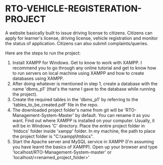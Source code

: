 # RTO-VEHICLE-REGISTERATION-PROJECT

A website basically built to issue driving license to citizens. Citizens can apply for learner's license, driving license, vehicle registration and monitor the status of application. Citizens can also submit complaints/queries.

Here are the steps to run the project:
1. Install XAMPP for Windows. Get to know to work with XAMPP. I recommend you to go through any online tutorial and get to know 
   how to run servers on local machine using XAMPP and how to create databases using XAMPP.
2. After doing whatever is mentioned in step 1, create a database with the name 'dbms_p1' (that's the name I gave to the database while
   running the project).
3. Create the required tables in the 'dbms_p1' by referring to the 'tables_to_be_created.pdf' file in the repo.
4. The downloaded project folder's name from git will be 'RTO-Management-System-Master' by default. You can rename it as you want. Find out    where XAMPP is installed on your computer. Usually, it will be in Windows 'C' directory. Place the entire project folder in 'htdocs'        folder inside 'xampp' folder. In my machine, the path to place the project folder is "C:\xampp\htdocs\".   
5. Start the Apache server and MySQL service in XAMPP (I'm assuming you have learnt the basics of XAMPP).
   Open up your browser and type 'localhost/RTO-Management-System-master' or 'localhost/<renamed_project_folder>'
